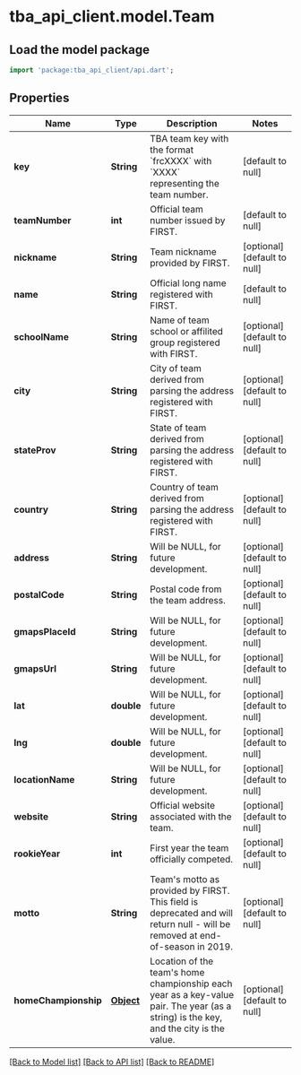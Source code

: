 # tba_api_client.model.Team

## Load the model package
```dart
import 'package:tba_api_client/api.dart';
```

## Properties
Name | Type | Description | Notes
------------ | ------------- | ------------- | -------------
**key** | **String** | TBA team key with the format &#x60;frcXXXX&#x60; with &#x60;XXXX&#x60; representing the team number. | [default to null]
**teamNumber** | **int** | Official team number issued by FIRST. | [default to null]
**nickname** | **String** | Team nickname provided by FIRST. | [optional] [default to null]
**name** | **String** | Official long name registered with FIRST. | [default to null]
**schoolName** | **String** | Name of team school or affilited group registered with FIRST. | [optional] [default to null]
**city** | **String** | City of team derived from parsing the address registered with FIRST. | [optional] [default to null]
**stateProv** | **String** | State of team derived from parsing the address registered with FIRST. | [optional] [default to null]
**country** | **String** | Country of team derived from parsing the address registered with FIRST. | [optional] [default to null]
**address** | **String** | Will be NULL, for future development. | [optional] [default to null]
**postalCode** | **String** | Postal code from the team address. | [optional] [default to null]
**gmapsPlaceId** | **String** | Will be NULL, for future development. | [optional] [default to null]
**gmapsUrl** | **String** | Will be NULL, for future development. | [optional] [default to null]
**lat** | **double** | Will be NULL, for future development. | [optional] [default to null]
**lng** | **double** | Will be NULL, for future development. | [optional] [default to null]
**locationName** | **String** | Will be NULL, for future development. | [optional] [default to null]
**website** | **String** | Official website associated with the team. | [optional] [default to null]
**rookieYear** | **int** | First year the team officially competed. | [optional] [default to null]
**motto** | **String** | Team&#39;s motto as provided by FIRST. This field is deprecated and will return null - will be removed at end-of-season in 2019. | [optional] [default to null]
**homeChampionship** | [**Object**](.md) | Location of the team&#39;s home championship each year as a key-value pair. The year (as a string) is the key, and the city is the value. | [optional] [default to null]

[[Back to Model list]](../README.md#documentation-for-models) [[Back to API list]](../README.md#documentation-for-api-endpoints) [[Back to README]](../README.md)


